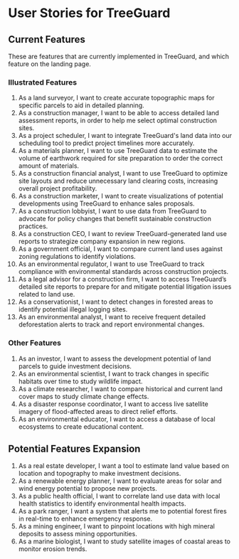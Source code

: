 # User Stories for TreeGuard


## Current Features

These are features that are currently implemented in TreeGuard, and which feature on the landing page.

### Illustrated Features

1. As a land surveyor, I want to create accurate topographic maps for specific parcels to aid in detailed planning.
2. As a construction manager, I want to be able to access detailed land assessment reports, in order to help me select optimal construction sites.
3. As a project scheduler, I want to integrate TreeGuard's land data into our scheduling tool to predict project timelines more accurately.
4. As a materials planner, I want to use TreeGuard data to estimate the volume of earthwork required for site preparation to order the correct amount of materials.
5. As a construction financial analyst, I want to use TreeGuard to optimize site layouts and reduce unnecessary land clearing costs, increasing overall project profitability.
6. As a construction marketer, I want to create visualizations of potential developments using TreeGuard to enhance sales proposals.
7. As a construction lobbyist, I want to use data from TreeGuard to advocate for policy changes that benefit sustainable construction practices.
8. As a construction CEO, I want to review TreeGuard-generated land use reports to strategize company expansion in new regions.
9. As a government official, I want to compare current land uses against zoning regulations to identify violations.
10. As an environmental regulator, I want to use TreeGuard to track compliance with environmental standards across construction projects.
11. As a legal advisor for a construction firm, I want to access TreeGuard’s detailed site reports to prepare for and mitigate potential litigation issues related to land use.
12. As a conservationist, I want to detect changes in forested areas to identify potential illegal logging sites.
13. As an environmental analyst, I want to receive frequent detailed  deforestation alerts to track and report environmental changes.

### Other Features

1. As an investor, I want to assess the development potential of land parcels to guide investment decisions.
2. As an environmental scientist, I want to track changes in specific habitats over time to study wildlife impact.
3. As a climate researcher, I want to compare historical and current land cover maps to study climate change effects.
4. As a disaster response coordinator, I want to access live satellite imagery of flood-affected areas to direct relief efforts.
5. As an environmental educator, I want to access a database of local ecosystems to create educational content.

## Potential Features Expansion

1. As a real estate developer, I want a tool to estimate land value based on location and topography to make investment decisions.
2. As a renewable energy planner, I want to evaluate areas for solar and wind energy potential to propose new projects.
3. As a public health official, I want to correlate land use data with local health statistics to identify environmental health impacts.
4. As a park ranger, I want a system that alerts me to potential forest fires in real-time to enhance emergency response.
6. As a mining engineer, I want to pinpoint locations with high mineral deposits to assess mining opportunities.
7. As a marine biologist, I want to study satellite images of coastal areas to monitor erosion trends.
